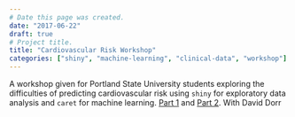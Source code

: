 ```yaml
---
# Date this page was created.
date: "2017-06-22"
draft: true
# Project title.
title: "Cardiovascular Risk Workshop"
categories: ["shiny", "machine-learning", "clinical-data", "workshop"]
---
```


A workshop given for Portland State University students exploring the difficulties of predicting cardiovascular risk using `shiny` for exploratory data analysis and `caret` for machine learning. [Part 1](https://github.com/laderast/cvdNight1) and [Part 2](https://github.com/laderast/cvdNight2). With David Dorr

